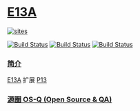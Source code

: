﻿# [E13A](https://github.com/OS-Q/E13A)

[![sites](http://182.61.61.133/link/resources/OSQ.png)](http://www.OS-Q.com)

[![Build Status](https://github.com/OS-Q/T14A/workflows/SDCC_default/badge.svg)](https://github.com/OS-Q/T14A/actions)
[![Build Status](https://github.com/OS-Q/T14A/workflows/SDCC_4.0.0/badge.svg)](https://github.com/OS-Q/T14A/actions)
[![Build Status](https://github.com/OS-Q/T14A/workflows/SDCC_4.1.0/badge.svg)](https://github.com/OS-Q/T14A/actions)

### [简介](https://github.com/OS-Q/E13A/wiki)

[E13A](https://github.com/OS-Q/E13A) 扩展 [P13](https://github.com/OS-Q/P13)

### [源圈 OS-Q (Open Source & QA) ](http://www.OS-Q.com)
